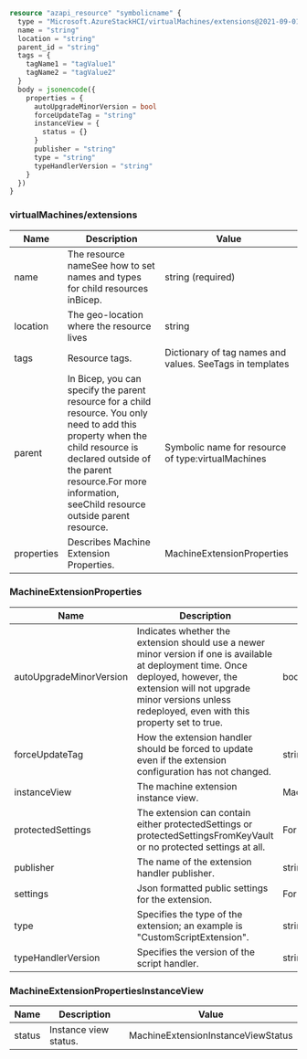 ```terraform
resource "azapi_resource" "symbolicname" {
  type = "Microsoft.AzureStackHCI/virtualMachines/extensions@2021-09-01-preview"
  name = "string"
  location = "string"
  parent_id = "string"
  tags = {
    tagName1 = "tagValue1"
    tagName2 = "tagValue2"
  }
  body = jsonencode({
    properties = {
      autoUpgradeMinorVersion = bool
      forceUpdateTag = "string"
      instanceView = {
        status = {}
      }
      publisher = "string"
      type = "string"
      typeHandlerVersion = "string"
    }
  })
}

```

### virtualMachines/extensions

| Name | Description | Value |
|-|-|-|
| name | The resource nameSee how to set names and types for child resources inBicep. | string (required) |
| location | The geo-location where the resource lives | string |
| tags | Resource tags. | Dictionary of tag names and values. SeeTags in templates |
| parent | In Bicep, you can specify the parent resource for a child resource. You only need to add this property when the child resource is declared outside of the parent resource.For more information, seeChild resource outside parent resource. | Symbolic name for resource of type:virtualMachines |
| properties | Describes Machine Extension Properties. | MachineExtensionProperties |


### MachineExtensionProperties

| Name | Description | Value |
|-|-|-|
| autoUpgradeMinorVersion | Indicates whether the extension should use a newer minor version if one is available at deployment time. Once deployed, however, the extension will not upgrade minor versions unless redeployed, even with this property set to true. | bool |
| forceUpdateTag | How the extension handler should be forced to update even if the extension configuration has not changed. | string |
| instanceView | The machine extension instance view. | MachineExtensionPropertiesInstanceView |
| protectedSettings | The extension can contain either protectedSettings or protectedSettingsFromKeyVault or no protected settings at all. | For Bicep, you can use theany()function. |
| publisher | The name of the extension handler publisher. | string |
| settings | Json formatted public settings for the extension. | For Bicep, you can use theany()function. |
| type | Specifies the type of the extension; an example is "CustomScriptExtension". | string |
| typeHandlerVersion | Specifies the version of the script handler. | string |


### MachineExtensionPropertiesInstanceView

| Name | Description | Value |
|-|-|-|
| status | Instance view status. | MachineExtensionInstanceViewStatus |


